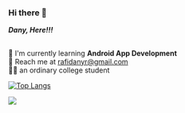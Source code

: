 ### Hi there 👋

***Dany, Here!!!***



##
:seedling: I'm currently learning **Android App Development** \
:email: Reach me at rafidanyr@gmail.com \
:student: an ordinary college student


[![Top Langs](https://github-readme-stats.vercel.app/api/top-langs/?username=RadRasyad&layout=compact)](https://github.com/RadRasyad)

[![](https://img.shields.io/badge/LinkedIn-blue?logo=linkedin&logoColor=white&style=for-the-badge)](https://www.linkedin.com/in/rafi-dany-rasyad/)
